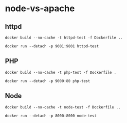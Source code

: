 # node-vs-apache

## httpd
`docker build --no-cache -t httpd-test -f Dockerfile ..`

`docker run --detach -p 9001:9001 httpd-test`


## PHP
`docker build --no-cache -t php-test -f Dockerfile .`

`docker run --detach -p 9000:80 php-test`

## Node
`docker build --no-cache -t node-test -f Dockerfile ..`

`docker run --detach -p 8000:8000 node-test`
